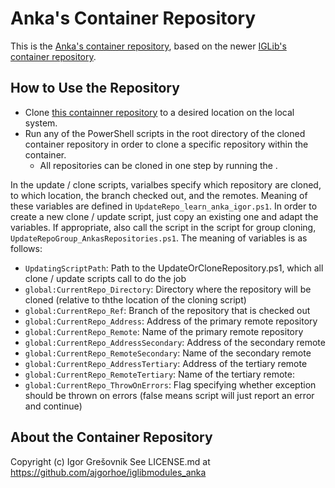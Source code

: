 
# Anka's Container Repository

This is the [Anka's container repository](https://github.com/ajgorhoe/iglibmodules_anka), based on the newer [IGLib's container repository](https://github.com/ajgorhoe/iglibmodules).

## How to Use the Repository

* Clone [this containner repository](https://github.com/ajgorhoe/iglibmodules_anka) to a desired location on the local system.
* Run any of the PowerShell scripts in the root directory of the cloned container repository in order to clone a specific repository within the container.
  * All repositories can be cloned in one step by running the .

In the update / clone scripts, varialbes specify which repository are cloned, to which location, the branch checked out, and the remotes. Meaning of these variables are defined in `UpdateRepo_learn_anka_igor.ps1`. In order to create a new clone / update script, just copy an existing one and adapt the variables. If appropriate, also call the script in the script for group cloning, `UpdateRepoGroup_AnkasRepositories.ps1`. The meaning of variables is as follows:

* `UpdatingScriptPath`: Path to the UpdateOrCloneRepository.ps1, which all clone / update scripts call to do the job
* `global:CurrentRepo_Directory`: Directory where the repository will be cloned (relative to ththe location of the cloning script)
* `global:CurrentRepo_Ref`: Branch of the repository that is checked out
* `global:CurrentRepo_Address`: Address of the primary remote repository
* `global:CurrentRepo_Remote`: Name of the primary remote repository
* `global:CurrentRepo_AddressSecondary`: Address of the secondary remote
* `global:CurrentRepo_RemoteSecondary`: Name of the secondary remote
* `global:CurrentRepo_AddressTertiary`: Address of the tertiary remote
* `global:CurrentRepo_RemoteTertiary`: Name of the tertiary remote:
* `global:CurrentRepo_ThrowOnErrors`: Flag specifying whether exception should be thrown on errors (false means script will just report an error and continue)

## About the Container Repository

Copyright (c) Igor Grešovnik
See LICENSE.md at https://github.com/ajgorhoe/iglibmodules_anka

